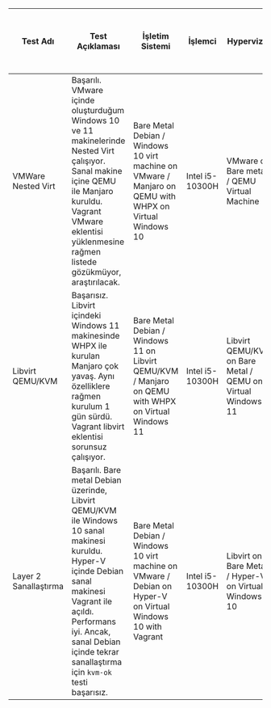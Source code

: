 | Test Adı               | Test Açıklaması                                                                                                                                                                                                                                                                                              | İşletim Sistemi                                                                                     | İşlemci        | Hypervizor                                       | Vagrant Sürümü           | VMWare Sürümü / Vagrant Plugin Sürümü                           | Libvirt Sürümü / Vagrant Plugin Sürümü                          | QEMU Sürümü               | Tarih        |
|-------------------------|---------------------------------------------------------------------------------------------------------------------------------------------------------------------------------------------------------------------------------------------------------------------------------------------------------------|-----------------------------------------------------------------------------------------------------|----------------|--------------------------------------------------|---------------------------|------------------------------------------------------------------|---------------------------------------------------------------|---------------------------|--------------|
| VMWare Nested Virt      | Başarılı. VMware içinde oluşturduğum Windows 10 ve 11 makinelerinde Nested Virt çalışıyor. Sanal makine içine QEMU ile Manjaro kuruldu. Vagrant VMware eklentisi yüklenmesine rağmen listede gözükmüyor, araştırılacak.                                                                                      | Bare Metal Debian / Windows 10 virt machine on VMware / Manjaro on QEMU with WHPX on Virtual Windows 10 | Intel i5-10300H | VMware on Bare metal / QEMU Virtual Machine      | Vagrant 2.4.5             | VMware Workstation 17.6.1 build-24319023 / vagrant-vmware-desktop (3.0.5, global) | libvirt 9.0.0 / vagrant-libvirt 0.12.2 (global)                  | QEMU 10.0.0 (20250422)     | 28.04.2025   |
| Libvirt QEMU/KVM        | Başarısız. Libvirt içindeki Windows 11 makinesinde WHPX ile kurulan Manjaro çok yavaş. Aynı özelliklere rağmen kurulum 1 gün sürdü. Vagrant libvirt eklentisi sorunsuz çalışıyor.                                                                                                                           | Bare Metal Debian / Windows 11 on Libvirt QEMU/KVM / Manjaro on QEMU with WHPX on Virtual Windows 11 | Intel i5-10300H | Libvirt QEMU/KVM on Bare Metal / QEMU on Virtual Windows 11 | Vagrant 2.4.5             | -                                                                | libvirt 9.0.0 / vagrant-libvirt 0.12.2 (global)                  | QEMU 10.0.0 (20250422)     | 28.04.2025   |
| Layer 2 Sanallaştırma   | Başarılı. Bare metal Debian üzerinde, Libvirt QEMU/KVM ile Windows 10 sanal makinesi kuruldu. Hyper-V içinde Debian sanal makinesi Vagrant ile açıldı. Performans iyi. Ancak, sanal Debian içinde tekrar sanallaştırma için `kvm-ok` testi başarısız.                                                    | Bare Metal Debian / Windows 10 virt machine on VMware / Debian on Hyper-V on Virtual Windows 10 with Vagrant | Intel i5-10300H | Libvirt on Bare Metal / Hyper-V on Virtual Windows 10 | Vagrant 2.4.5             | -                                                                | libvirt 9.0.0 / vagrant-libvirt 0.12.2 (global)                  | QEMU 10.0.0 (20250422)     | 28.04.2025   |
